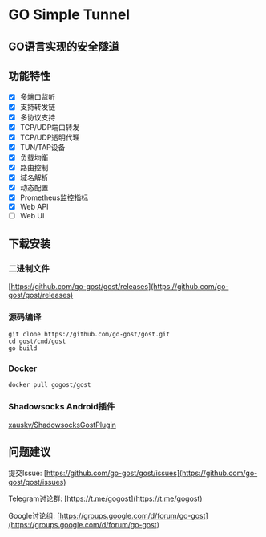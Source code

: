 # GO Simple Tunnel

## GO语言实现的安全隧道

## 功能特性

- [x] 多端口监听
- [x] 支持转发链
- [x] 多协议支持
- [x] TCP/UDP端口转发
- [x] TCP/UDP透明代理
- [x] TUN/TAP设备
- [x] 负载均衡
- [x] 路由控制
- [x] 域名解析
- [x] 动态配置
- [x] Prometheus监控指标
- [x] Web API
- [ ] Web UI

## 下载安装

### 二进制文件

[https://github.com/go-gost/gost/releases](https://github.com/go-gost/gost/releases)

### 源码编译

```
git clone https://github.com/go-gost/gost.git
cd gost/cmd/gost
go build
```

### Docker

```
docker pull gogost/gost
```

### Shadowsocks Android插件

[xausky/ShadowsocksGostPlugin](https://github.com/xausky/ShadowsocksGostPlugin)

## 问题建议

提交Issue: [https://github.com/go-gost/gost/issues](https://github.com/go-gost/gost/issues)

Telegram讨论群: [https://t.me/gogost](https://t.me/gogost)

Google讨论组: [https://groups.google.com/d/forum/go-gost](https://groups.google.com/d/forum/go-gost)
